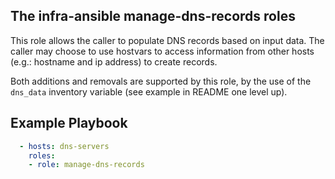 ## The infra-ansible manage-dns-records roles


This role allows the caller to populate DNS records based on input data. The caller may choose to use hostvars to access information from other hosts (e.g.: hostname and ip address) to create records.

Both additions and removals are supported by this role, by the use of the `dns_data` inventory variable (see example in README one level up).


Example Playbook
----------------
```yaml
  - hosts: dns-servers
    roles:
    - role: manage-dns-records
```
